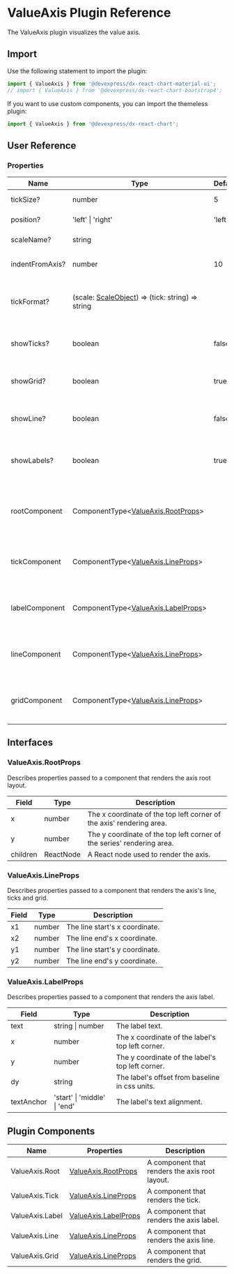 # ValueAxis Plugin Reference

The ValueAxis plugin visualizes the value axis.

## Import

Use the following statement to import the plugin:

```js
import { ValueAxis } from '@devexpress/dx-react-chart-material-ui';
// import { ValueAxis } from '@devexpress/dx-react-chart-bootstrap4';
```

If you want to use custom components, you can import the themeless plugin:

```js
import { ValueAxis } from '@devexpress/dx-react-chart';
```

## User Reference

### Properties

Name | Type | Default | Description
-----|------|---------|------------
tickSize? | number | 5 | The tick size.
position? | 'left' &#124; 'right' | 'left' | The axis position.
scaleName? | string | | The scale name.
indentFromAxis? | number | 10 | The indent from the axis.
tickFormat? | (scale: [ScaleObject](./argument-scale.md#scaleobject)) => (tick: string) => string  | | A function that returns a tick formatter function.
showTicks? | boolean | false | Specifies whether to render ticks.
showGrid? | boolean | true | Specifies whether to render the grid.
showLine? | boolean | false | Specifies whether to render the axis's line.
showLabels? | boolean | true | Specifies whether to render the axis's labels.
rootComponent | ComponentType&lt;[ValueAxis.RootProps](#valueaxisrootprops)&gt; | | A component that renders the axis root layout.
tickComponent | ComponentType&lt;[ValueAxis.LineProps](#valueaxislineprops)&gt; | | A component that renders a tick.
labelComponent | ComponentType&lt;[ValueAxis.LabelProps](#valueaxislabelprops)&gt; | | A component that renders the axis label.
lineComponent | ComponentType&lt;[ValueAxis.LineProps](#valueaxislineprops)&gt; | | A component that renders the axis line.
gridComponent | ComponentType&lt;[ValueAxis.LineProps](#valueaxislineprops)&gt; | | A component that renders the grid.

## Interfaces

### ValueAxis.RootProps

Describes properties passed to a component that renders the axis root layout.

Field | Type | Description
------|------|------------
x | number | The x coordinate of the top left corner of the axis' rendering area.
y | number | The y coordinate of the top left corner of the series' rendering area.
children | ReactNode | A React node used to render the axis.

### ValueAxis.LineProps

Describes properties passed to a component that renders the axis's line, ticks and grid.

Field | Type | Description
------|------|------------
x1 | number | The line start's x coordinate.
x2 | number | The line end's x coordinate.
y1 | number | The line start's y coordinate.
y2 | number | The line end's y coordinate.

### ValueAxis.LabelProps

Describes properties passed to a component that renders the axis label.

Field | Type | Description
------|------|------------
text | string &#124; number | The label text.
x | number | The x coordinate of the label's top left corner.
y | number | The y coordinate of the label's top left corner.
dy | string | The label's offset from baseline in css units.
textAnchor | 'start' &#124; 'middle' &#124; 'end' | The label's text alignment.

## Plugin Components

Name | Properties | Description
-----|------------|------------
ValueAxis.Root | [ValueAxis.RootProps](#valueaxisrootprops) | A component that renders the axis root layout.
ValueAxis.Tick | [ValueAxis.LineProps](#valueaxislineprops) | A component that renders the tick.
ValueAxis.Label | [ValueAxis.LabelProps](#valueaxislabelprops) | A component that renders the axis label.
ValueAxis.Line | [ValueAxis.LineProps](#valueaxislineprops) | A component that renders the axis line.
ValueAxis.Grid | [ValueAxis.LineProps](#valueaxislineprops) | A component that renders the grid.
